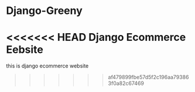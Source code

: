 # Django-Greeny
<<<<<<< HEAD
Django Ecommerce Eebsite
=======
this is django ecommerce website
>>>>>>> af479899fbe57d5f2c196aa793863f0a82c67469

